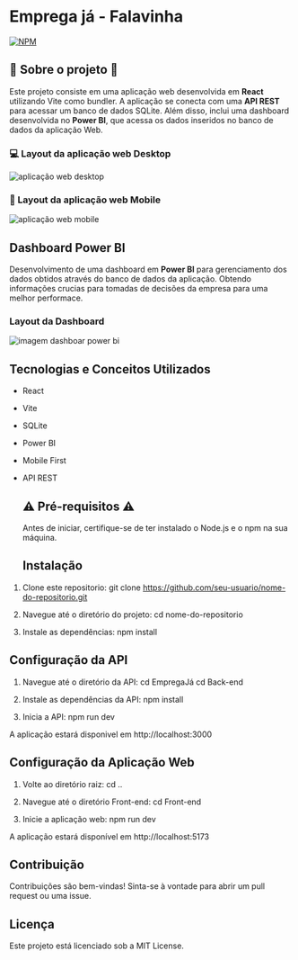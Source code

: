 # Emprega já - Falavinha
[![NPM](https://img.shields.io/npm/l/react)](https://github.com/GuilhermeMendesdeOliveira/EmpregaJa-Falavinha/blob/main/LICENSE)

## :rocket: Sobre o projeto :rocket:

Este projeto consiste em uma aplicação web desenvolvida em **React** utilizando Vite como bundler. A aplicação se conecta com uma **API REST** para acessar um banco de dados SQLite. Além disso, inclui uma dashboard desenvolvida no **Power BI**, que acessa os dados inseridos no banco de dados da aplicação Web.

### :computer: Layout da aplicação web Desktop 

![aplicação web desktop](https://github.com/GuilhermeMendesdeOliveira/workshop-spring-boot-mongodb/blob/main/assets/Formulario%20de%20Cadastro.JPG)


### :iphone: Layout da aplicação web Mobile 

![aplicação web mobile](https://github.com/GuilhermeMendesdeOliveira/workshop-spring-boot-mongodb/blob/main/assets/Inicio%20Mobile.JPG)

## Dashboard Power BI

Desenvolvimento de uma dashboard em **Power BI** para gerenciamento dos dados obtidos através do banco de dados da aplicação. Obtendo informações crucias para tomadas de decisões da empresa para uma melhor performace.

### Layout da Dashboard

![imagem dashboar power bi](https://github.com/GuilhermeMendesdeOliveira/workshop-spring-boot-mongodb/blob/main/assets/DashBoard%20Powe%20BI.JPG)

## Tecnologias e Conceitos Utilizados

- React
- Vite
- SQLite
- Power BI
- Mobile First
- API REST

  ## :warning: Pré-requisitos :warning:

  Antes de iniciar, certifique-se de ter instalado o Node.js e o npm na sua máquina.

  ## Instalação

1. Clone este repositorio:
   git clone https://github.com/seu-usuario/nome-do-repositorio.git

2. Navegue até o diretório do projeto:
   cd nome-do-repositorio

3. Instale as dependências:
   npm install

## Configuração da API

  1. Navegue até o diretório da API:
     cd EmpregaJá
     cd Back-end

  2. Instale as dependências da API:
     npm install

  3. Inicia a API:
     npm run dev

  A aplicação estará disponivel em http://localhost:3000

  ## Configuração da Aplicação Web

  1. Volte ao diretório raiz:
     cd ..

  2. Navegue até o diretório Front-end:
     cd Front-end

  3. Inicie a aplicação web:
     npm run dev

  A aplicação estará disponível em http://localhost:5173

  ## Contribuição

  Contribuições são bem-vindas! Sinta-se à vontade para abrir um pull request ou uma issue.

  ## Licença

  Este projeto está licenciado sob a MIT License.
  

